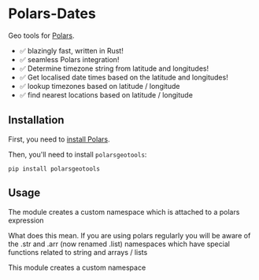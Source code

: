 # Polars-Dates

Geo tools for [Polars](https://www.pola.rs/).

- ✅ blazingly fast, written in Rust!
- ✅ seamless Polars integration!
- ✅ Determine timezone string from latitude and longitudes!
- ✅ Get localised date times based on the latitude and longitudes!
- ✅ lookup timezones based on latitude / longitude
- ✅ find nearest locations based on latitude / longitude





Installation
------------

First, you need to [install Polars](https://pola-rs.github.io/polars/user-guide/installation/).

Then, you'll need to install `polarsgeotools`:
```console
pip install polarsgeotools
```

Usage
-------------
The module creates a custom namespace which is attached to a polars expression

What does this mean. If you are using polars regularly you will be aware of the .str and .arr 
(now renamed .list) namespaces which have special functions related to string and arrays / lists

This module creates a custom namespace 

